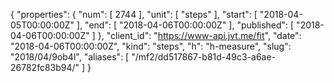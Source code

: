 {
  "properties": {
    "num": [
      2744
    ],
    "unit": [
      "steps"
    ],
    "start": [
      "2018-04-05T00:00:00Z"
    ],
    "end": [
      "2018-04-06T00:00:00Z"
    ],
    "published": [
      "2018-04-06T00:00:00Z"
    ]
  },
  "client_id": "https://www-api.jvt.me/fit",
  "date": "2018-04-06T00:00:00Z",
  "kind": "steps",
  "h": "h-measure",
  "slug": "2018/04/9ob4l",
  "aliases": [
    "/mf2/dd517867-b81d-49c3-a6ae-26782fc83b94/"
  ]
}

